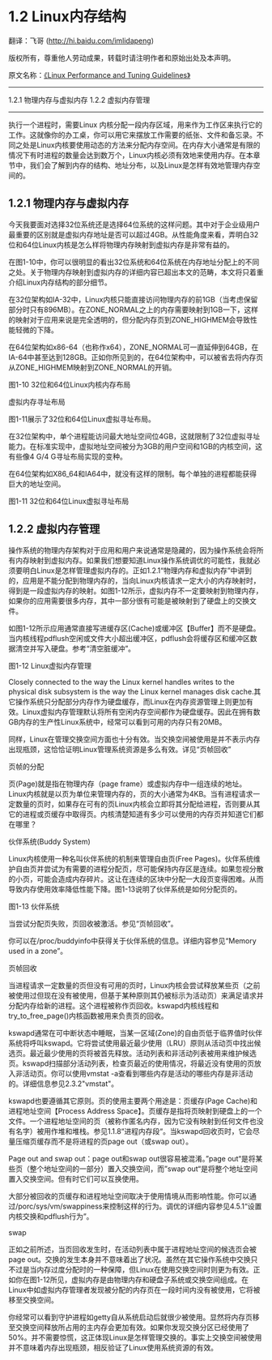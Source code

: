 # 1.2 Linux内存结构

翻译：飞哥 (http://hi.baidu.com/imlidapeng)

版权所有，尊重他人劳动成果，转载时请注明作者和原始出处及本声明。

原文名称：[《Linux Performance and Tuning Guidelines》](http://www.redbooks.ibm.com/abstracts/redp4285.html)

-------------------------------------------------------------------------------------------

1.2.1 物理内存与虚拟内存
1.2.2 虚拟内存管理

--------------------------------------------------------------------------------------------

执行一个进程时，需要Linux 内核分配一段内存区域，用来作为工作区来执行它的工作。这就像你的办工桌，你可以用它来摆放工作需要的纸张、文件和备忘录。不同之处是Linux内核要使用动态的方法来分配内存空间。在内存大小通常是有限的情况下有时进程的数量会达到数万个，Linux内核必须有效地来使用内存。在本章节中，我们会了解到内存的结构、地址分布，以及Linux是怎样有效地管理内存空间的。

## 1.2.1 物理内存与虚拟内存

今天我要面对选择32位系统还是选择64位系统的这样问题。其中对于企业级用户最重要的区别就是虚拟内存地址是否可以超过4GB。从性能角度来看，弄明白32位和64位Linux内核是怎么样将物理内存映射到虚拟内存是非常有益的。

在图1-10中，你可以很明显的看出32位系统和64位系统在内存地址分配上的不同之处。关于物理内存映射到虚拟内存的详细内容已超出本文的范畴，本文将只着重介绍Linux内存结构的部分细节。

在32位架构如IA-32中，Linux内核只能直接访问物理内存的前1GB（当考虑保留部分时只有896MB）。在ZONE_NORMAL之上的内存需要映射到1GB一下，这样的映射对于应用来说是完全透明的，但分配内存页到ZONE_HIGHMEM会导致性能轻微的下降。

在64位架构如x86-64（也称作x64），ZONE_NORMAL可一直延伸到64GB，在IA-64中甚至达到128GB。正如你所见到的，在64位架构中，可以被省去将内存页从ZONE_HIGHMEM映射到ZONE_NORMAL的开销。


图1-10 32位和64位Linux内核内存布局

虚拟内存寻址布局

图1-11展示了32位和64位Linux虚拟寻址布局。

在32位架构中，单个进程能访问最大地址空间位4GB，这就限制了32位虚拟寻址能力。在标准实现中，虚拟地址空间被分为3GB的用户空间和1GB的内核空间，这有些像4 G/4 G寻址布局实现的变种。

在64位架构如X86_64和IA64中，就没有这样的限制。每个单独的进程都能获得巨大的地址空间。


图1-11 32位和64位Linux虚拟寻址布局

## 1.2.2 虚拟内存管理

操作系统的物理内存架构对于应用和用户来说通常是隐藏的，因为操作系统会将所有内存映射到虚拟内存。如果我们想要知道Linux操作系统调优的可能性，我就必须要明白Linux是怎样管理虚拟内存的。正如1.2.1“物理内存和虚拟内存”中讲到的，应用是不能分配到物理内存的，当向Linux内核请求一定大小的内存映射时，得到是一段虚拟内存的映射。如图1-12所示，虚拟内存不一定要映射到物理内存，如果你的应用需要很多内存，其中一部分很有可能是被映射到了硬盘上的交换文件。

如图1-12所示应用通常直接写进缓存区(Cache)或缓冲区【Buffer】而不是硬盘。当内核线程pdflush空闲或文件大小超出缓冲区，pdflush会将缓存区和缓冲区数据清空并写入硬盘。参考“清空脏缓冲”。



图1-12 Linux虚拟内存管理

Closely connected to the way the Linux kernel handles writes to the physical disk subsystem is the way the Linux kernel manages disk cache.其它操作系统只分配部分内存作为硬盘缓存，而Linux在内存资源管理上则更加有效。Linux虚拟内存管理默认将所有空闲内存空间都作为硬盘缓存。因此在拥有数GB内存的生产性Linux系统中，经常可以看到可用的内存只有20MB。

同样，Linux在管理交换空间方面也十分有效。当交换空间被使用是并不表示内存出现瓶颈，这恰恰证明Linux管理系统资源是多么有效。详见“页帧回收”

页帧的分配

页(Page)就是指在物理内存（page frame）或虚拟内存中一组连续的地址。Linux内核就是以页为单位来管理内存的，页的大小通常为4KB。当有进程请求一定数量的页时，如果存在可有的页Linux内核会立即将其分配给进程，否则要从其它的进程或页缓存中取得页。内核清楚知道有多少可以使用的内存页并知道它们都在哪里？

伙伴系统(Buddy System)

Linux内核使用一种名叫伙伴系统的机制来管理自由页(Free Pages)。伙伴系统维护自由页并尝试为有需要的进程分配页，尽可能保持内存区是连续。如果忽视分散的小页，可能会造成内存碎片。这让在连续的区块中分配一大段页变得困难。从而导致内存使用效率降低性能下降。图1-13说明了伙伴系统是如何分配页的。

图1-13 伙伴系统

当尝试分配页失败，页回收被激活。参见“页帧回收”。

你可以在/proc/buddyinfo中获得关于伙伴系统的信息。详细内容参见“Memory used in a zone”。

页帧回收

当进程请求一定数量的页但没有可用的页时，Linux内核会尝试释放某些页（之前被使用过但现在没有被使用，但基于某种原则其仍被标示为活动页）来满足请求并分配内存给新的进程。这个进程被称作页回收。kswapd内核线程和try_to_free_page()内核函数被用来负责页的回收。

kswapd通常在可中断状态中睡眠，当某一区域(Zone)的自由页低于临界值时伙伴系统将呼叫kswapd。它将尝试使用最近最少使用（LRU）原则从活动页中找出候选页。最近最少使用的页将被首先释放。活动列表和非活动列表被用来维护候选页。kswapd扫描部分活动列表，检查页最近的使用情况，将最近没有使用的页放入非活动页。你可以使用vmstat -a查看到哪些内存是活动的哪些内存是非活动的。详细信息参见2.3.2"vmstat"。

kswapd也要遵循其它原则。页的使用主要两个用途是：页缓存(Page Cache)和进程地址空间【Process Address Space】。页缓存是指将页映射到硬盘上的一个文件。一个进程地址空间的页（被称作匿名内存，因为它没有映射到任何文件也没有名字）被用作堆和堆栈。参见1.1.8“进程内存段“。当kswapd回收页时，它会尽量压缩页缓存而不是将进程的页page out（或swap out）。

Page out and swap out：page out和swap out很容易被混淆。”page out“是将某些页（整个地址空间的一部分）置入交换空间，而”swap out“是将整个地址空间置入交换空间。但有时它们可以互换使用。

大部分被回收的页缓存和进程地址空间取决于使用情境从而影响性能。你可以通过/porc/sys/vm/swappiness来控制这样的行为。调优的详细内容参见4.5.1“设置内核交换和pdflush行为”。

swap

正如之前所述，当页回收发生时，在活动列表中属于进程地址空间的候选页会被page out。交换的发生本身并不意味着出了状况。虽然在其它操作系统中交换只不过是当内存过度分配时的一种保障，但Linux在使用交换空间时则更为有效。正如你在图1-12所见，虚拟内存是由物理内存和硬盘子系统或交换空间组成。在Linux中如虚拟内存管理者发现被分配的内存页在一段时间内没有被使用，它将被移至交换空间。

你经常可以看到守护进程如getty自从系统启动后就很少被使用。显然将内存页移至交换空间释放所占用的主内存会更加有效。如果你发现交换分区已经使用了50%。并不需要惊慌，这正体现Linux是怎样管理交换的。事实上交换空间被使用并不意味着内存出现瓶颈，相反验证了Linux使用系统资源的有效。
